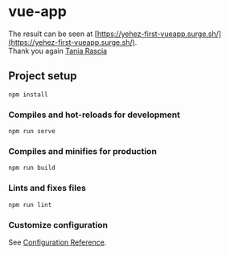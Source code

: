 # vue-app
The result can be seen at [https://yehez-first-vueapp.surge.sh/](https://yehez-first-vueapp.surge.sh/). <br/>
Thank you again [Tania Rascia](https://www.taniarascia.com/getting-started-with-vue)

## Project setup
```
npm install
```

### Compiles and hot-reloads for development
```
npm run serve
```

### Compiles and minifies for production
```
npm run build
```

### Lints and fixes files
```
npm run lint
```

### Customize configuration
See [Configuration Reference](https://cli.vuejs.org/config/).
